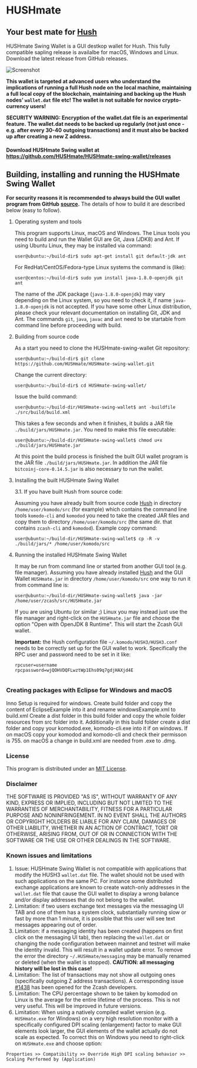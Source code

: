# HUSHmate
## Your best mate for [Hush](https://myhush.org/)

HUSHmate Swing Wallet is a GUI destkop wallet for Hush. This fully compatible sapling release is availalbe for macOS, Windows and Linux. Download the latest release from GitHub releases.

![Screenshot](https://github.com/HUSHmate/HUSHmate-swing-wallet/raw/master/docs/hushmate.png "Main Window")

**This wallet is targeted at advanced users who understand the implications of running a full Hush node on**
**the local machine, maintaining a full local copy of the blockchain, maintaining and backing up the**
**Hush nodes' `wallet.dat` file etc! The wallet is not suitable for novice crypto-currency users!**

**SECURITY WARNING: Encryption of the wallet.dat file is an experimental feature.**
**The wallet.dat needs to be backed up regularly (not just once - e.g. after every 30-40**
**outgoing transactions) and it must also be backed up after creating a new Z address.**


#### Download HUSHmate Swing wallet at https://github.com/HUSHmate/HUSHmate-swing-wallet/releases

## Building, installing and running the HUSHmate Swing Wallet

**For security reasons it is recommended to always build the GUI wallet program from GitHub**
**[source](https://github.com/HUSHmate/HUSHmate-swing-wallet/archive/master.zip).**
The details of how to build it are described below (easy to follow). 


1. Operating system and tools

   This program supports Linux, macOS and Windows.
   The Linux tools you need to build and run the Wallet GUI are Git, Java (JDK8) and
   Ant. If using Ubuntu Linux, they may be installed via command: 
   ```
   user@ubuntu:~/build-dir$ sudo apt-get install git default-jdk ant
   ``` 
   For RedHat/CentOS/Fedora-type Linux systems the command is (like):
   ```
   user@centos:~/build-dir$ sudo yum install java-1.8.0-openjdk git ant 
   ```
   The name of the JDK package (`java-1.8.0-openjdk`) may vary depending on the Linux system, so you need to
   check it, if name `java-1.8.0-openjdk` is not accepted.
   If you have some other Linux distribution, please check your relevant documentation on installing Git, 
   JDK and Ant. The commands `git`, `java`, `javac` and `ant` need to be startable from command line 
   before proceeding with build.

2. Building from source code

   As a start you need to clone the HUSHmate-swing-wallet Git repository:
   ```
   user@ubuntu:~/build-dir$ git clone https://github.com/HUSHmate/HUSHmate-swing-wallet.git
   ```
   Change the current directory:
   ```
   user@ubuntu:~/build-dir$ cd HUSHmate-swing-wallet/
   ```
   Issue the build command:
   ```
   user@ubuntu:~/build-dir/HUSHmate-swing-wallet$ ant -buildfile ./src/build/build.xml
   ```
   This takes a few seconds and when it finishes, it builds a JAR file `./build/jars/HUSHmate.jar`. 
   You need to make this file executable:
   ```
   user@ubuntu:~/build-dir/HUSHmate-swing-wallet$ chmod u+x ./build/jars/HUSHmate.jar
   ```
   At this point the build process is finished the built GUI wallet program is the JAR 
   file `./build/jars/HUSHmate.jar`. In addition the JAR file 
   `bitcoinj-core-0.14.5.jar` is also necessary to run the wallet. 

3. Installing the built HUSHmate Swing Wallet

   3.1. If you have built Hush from source code:

     Assuming you have already built from source code [Hush](https://myhush.org/) in directory `/home/user/komodo/src` (for example) which contains the command line tools `komodo-cli` and `komodod` you need to take the created JAR files and copy them to directory `/home/user/komodo/src` (the same dir. that contains `zcash-cli` and `komodod`). Example copy command:
      ```
      user@ubuntu:~/build-dir/HUSHmate-swing-wallet$ cp -R -v ./build/jars/* /home/user/komodo/src    
      ```

4. Running the installed HUSHmate Swing Wallet

   It may be run from command line or started from another GUI tool (e.g. file manager). 
   Assuming you have already installed [Hush](https://myhush.org/) and the GUI Wallet `HUSHmate.jar` in 
   directory `/home/user/komodo/src` one way to run it from command line is:
   ```
   user@ubuntu:~/build-dir/HUSHmate-swing-wallet$ java -jar /home/user/zcash/src/HUSHmate.jar
   ```
   If you are using Ubuntu (or similar ;) Linux you may instead just use the file manager and 
   right-click on the `HUSHmate.jar` file and choose the option "Open with OpenJDK 8 Runtime". 
   This will start the Zcash GUI wallet.
   
   **Important:** the Hush configuration file `~/.komodo/HUSH3/HUSH3.conf` needs to be correctly set up for the GUI
   wallet to work. Specifically the RPC user and password need to be set in it like:
   ```
   rpcuser=username
   rpcpassword=wjQOHVDQFLwztWp1Ehs09q7gdjHAXjd4E
    
   ``` 

### Creating packages with Eclipse for Windows and macOS
Inno Setup is required for windows.
Create build folder and copy the content of EclipseExample into it and rename windowsExample.xml to build.xml 
Create a dist folder in this build folder and copy the whole folder resources from src folder into it.
Additionally in this build folder create a dist folder and copy your komodod.exe, komodo-cli.exe into it if on windows. 
If on macOS copy your komodod and komodo-cli and check their permisson is 755. on macOS a change in build.xml are needed from .exe to .dmg.

### License
This program is distributed under an [MIT License](https://github.com/HUSHmate/HUSHmate-swing-wallet/raw/master/LICENSE).

### Disclaimer

THE SOFTWARE IS PROVIDED "AS IS", WITHOUT WARRANTY OF ANY KIND, EXPRESS OR
IMPLIED, INCLUDING BUT NOT LIMITED TO THE WARRANTIES OF MERCHANTABILITY,
FITNESS FOR A PARTICULAR PURPOSE AND NONINFRINGEMENT. IN NO EVENT SHALL THE
AUTHORS OR COPYRIGHT HOLDERS BE LIABLE FOR ANY CLAIM, DAMAGES OR OTHER
LIABILITY, WHETHER IN AN ACTION OF CONTRACT, TORT OR OTHERWISE, ARISING FROM,
OUT OF OR IN CONNECTION WITH THE SOFTWARE OR THE USE OR OTHER DEALINGS IN THE
SOFTWARE.

### Known issues and limitations

1. Issue: HUSHmate Swing Wallet is not compatible with applications that modify the HUSH3 `wallet.dat` file. The wallet should not be used
with such applications on the same PC. For instance some distributed exchange applications are known to create watch-only addresses in the
`wallet.dat` file that cause the GUI wallet to display a wrong balance and/or display addresses that do not belong to the wallet. 
1. Limitation: if two users exchange text messages via the messaging UI TAB and one of them has a system clock, substantially running slow or fast by more than 1 minute, it is possible that this user will see text messages appearing out of order. 
1. Limitation: if a messaging identity has been created (happens on first click on the messaging UI tab), then replacing the `wallet.dat` or changing the node configuration between mainnet and testnet will make the identity invalid. This will result in a wallet update error. To remove the error the directory `~/.HUSHmate/messaging` may be manually renamed or deleted (when the wallet is stopped). **CAUTION: all messaging history will be lost in this case!**
1. Limitation: The list of transactions may not show all outgoing ones (specifically outgoing Z address 
transactions). A corresponding issue [#1438](https://github.com/zcash/zcash/issues/1438) has been opened 
for the Zcash developers. 
1. Limitation: The CPU percentage shown to be taken by komodod on Linux is the average for the entire lifetime 
of the process. This is not very useful. This will be improved in future versions.
1. Limitation: When using a natively compiled wallet version (e.g. `HUSHmate.exe` for Windows) on a 
very high resolution monitor with a specifically configured DPI scaling (enlargement) factor to make GUI 
elements look larger, the GUI elements of the wallet actually do not scale as expected. To correct this on
Windows you need to right-click on `HUSHmate.exe` and choose option:
```
Properties >> Compatibility >> Override High DPI scaling behavior >> Scaling Performed by (Application)
```
